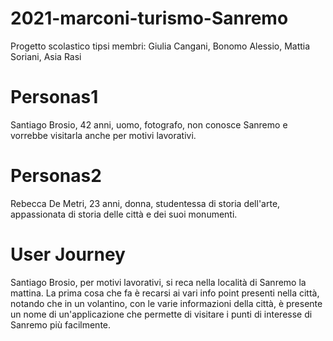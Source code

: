 # 2021-marconi-turismo-Sanremo
Progetto scolastico tipsi membri: Giulia Cangani, Bonomo Alessio, Mattia Soriani, Asia Rasi
# Personas1
Santiago Brosio, 42 anni, uomo, fotografo, non conosce Sanremo e vorrebbe visitarla anche per motivi lavorativi.
# Personas2
Rebecca De Metri, 23 anni, donna, studentessa di storia dell'arte, appassionata di storia delle città e dei suoi monumenti.
# User Journey 
Santiago Brosio, per motivi lavorativi, si reca nella località di Sanremo la mattina. La prima cosa che fa è recarsi ai vari info point presenti nella città, notando che in un volantino, con le varie informazioni della città, è presente un nome di un'applicazione che permette di visitare i punti di interesse di Sanremo più facilmente.
